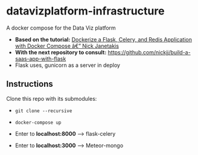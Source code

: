 # datavizplatform-infrastructure
A docker compose for the Data Viz platform

-	**Based on the tutorial:** [Dockerize a Flask, Celery, and Redis Application with Docker Compose â€” Nick Janetakis](https://nickjanetakis.com/blog/dockerize-a-flask-celery-and-redis-application-with-docker-compose)
-	**With the next repository to consult:** https://github.com/nickjj/build-a-saas-app-with-flask
-	Flask uses, gunicorn as a server in deploy

Instructions
------------

Clone this repo with its submodules:

-	`git clone --recursive`


-	`docker-compose up`


-	Enter to **localhost:8000** --> flask-celery

-	Enter to **localhost:3000** --> Meteor-mongo